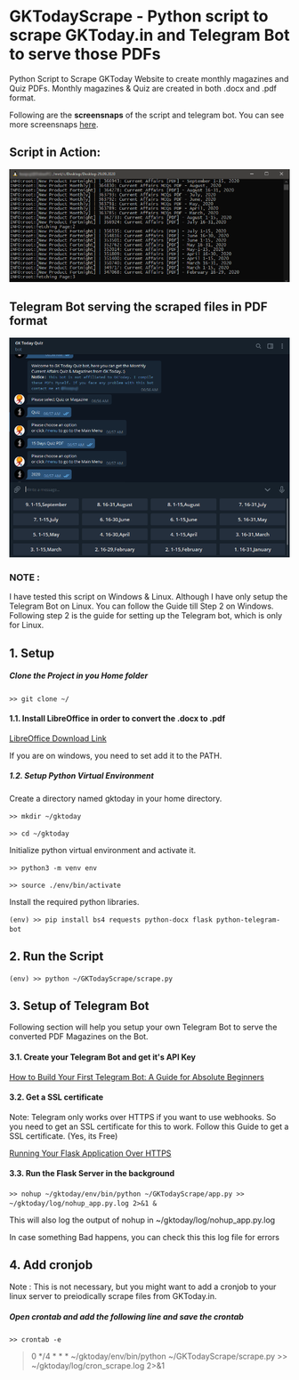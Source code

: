 # GKTodayScrape - Python script to scrape GKToday.in and Telegram Bot to serve those PDFs
Python Script to Scrape GKToday Website to create monthly magazines and Quiz PDFs.
Monthly magazines & Quiz are created in both .docx and .pdf format.

Following are the **screensnaps** of the script and telegram bot. You can see more screensnaps [here](https://github.com/himanshudabas/GKTodayScrape/blob/master/pictures/).
## Script in Action:
![Scraping script in action screensnap](https://github.com/himanshudabas/GKTodayScrape/blob/master/pictures/1.fetching_quiz_data.png)

## Telegram Bot serving the scraped files in PDF format
![Telegram Bot screensnap](https://github.com/himanshudabas/GKTodayScrape/blob/master/pictures/7.telegram_bot.png)

### NOTE :
I have tested this script on Windows & Linux. Although I have only setup the Telegram Bot on Linux. You can follow the Guide till Step 2 on Windows. Following step 2 is the guide for setting up the Telegram bot, which is only for Linux.
## 1. Setup
##### Clone the Project in you Home folder
`>> git clone ~/`

#### 1.1. Install LibreOffice in order to convert the .docx to .pdf
[LibreOffice Download Link](https://www.libreoffice.org/download/download/)

If you are on windows, you need to set add it to the PATH.

##### 1.2. Setup Python Virtual Environment
Create a directory named gktoday in your home directory.

`>> mkdir ~/gktoday`

`>> cd ~/gktoday`

Initialize python virtual environment and activate it.

`>> python3 -m venv env`

`>> source ./env/bin/activate`

Install the required python libraries.

`(env) >> pip install bs4 requests python-docx flask python-telegram-bot`


## 2. Run the Script
`(env) >> python ~/GKTodayScrape/scrape.py`

## 3. Setup of Telegram Bot
Following section will help you setup your own Telegram Bot to serve the converted PDF Magazines on the Bot.
#### 3.1. Create your Telegram Bot and get it's API Key
[How to Build Your First Telegram Bot: A Guide for Absolute Beginners](https://www.process.st/telegram-bot/)
#### 3.2. Get a SSL certificate
Note: Telegram only works over HTTPS if you want to use webhooks. So you need to get an SSL certificate for this to work. Follow this Guide to get a SSL certificate. (Yes, its Free)

[Running Your Flask Application Over HTTPS](https://blog.miguelgrinberg.com/post/running-your-flask-application-over-https)
#### 3.3. Run the Flask Server in the background
`>> nohup ~/gktoday/env/bin/python ~/GKTodayScrape/app.py >> ~/gktoday/log/nohup_app.py.log 2>&1 &`

This will also log the output of nohup in ~/gktoday/log/nohup_app.py.log

In case something Bad happens, you can check this this log file for errors

## 4. Add cronjob
Note : This is not necessary, but you might want to add a cronjob to your linux server to preiodically scrape files from GKToday.in.
##### Open crontab and add the following line and save the crontab
`>> crontab -e`
> 0 */4 * * * ~/gktoday/env/bin/python ~/GKTodayScrape/scrape.py >> ~/gktoday/log/cron_scrape.log 2>&1
